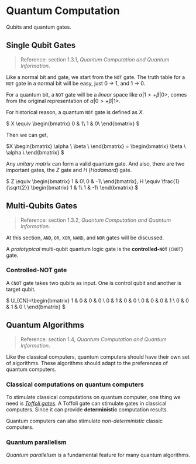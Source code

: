 # Quantum Computation

Qubits and quantum gates.

## Single Qubit Gates

> Reference: section 1.3.1, *Quantum Computation and Quantum Information*.

Like a normal bit and gate, we start from the `NOT` gate. The truth table for a `NOT` gate in a normal bit will be easy, just 0 -> 1, and 1 -> 0.

For a quantum bit, a `NOT` gate will be a *linear* space like $\alpha|1> + \beta|0>$, comes from the original representation of $\alpha|0> + \beta|1>$.

For historical reason, a quantum `NOT` gate is defined as $X$.

$
X \equiv 
\begin{bmatrix}
0 & 1\\
1 & 0\\
\end{bmatrix}
$

Then we can get,

$X
\begin{bmatrix}
\alpha \\
\beta \\
\end{bmatrix} =
\begin{bmatrix}
\beta \\
\alpha \\
\end{bmatrix}
$

Any *unitary matrix* can form a valid quantum gate. And also, there are two important gates, the $Z$ gate and $H$ (*Hadamard*) gate.

$
Z \equiv
\begin{bmatrix}
1 & 0\\
0 & -1\\
\end{bmatrix},
H \equiv \frac{1}{\sqrt{2}}
\begin{bmatrix}
1 & 1\\
1 & -1\\
\end{bmatrix}
$

## Multi-Qubits Gates

> Reference: section 1.3.2, *Quantum Computation and Quantum Information*.

At this section, `AND`, `OR`, `XOR`, `NAND`, and `NOR` gates will be discussed.

A *prototypical* multi-qubit quantum logic gate is the **controlled-`NOT`** (`CNOT`) gate.

### Controlled-NOT gate

A `CNOT` gate takes two qubits as input. One is control qubit and another is target qubit.

$
U_{CN}=\begin{bmatrix}
1 & 0 & 0 & 0 \\
0 & 1 & 0 & 0 \\
0 & 0 & 0 & 1 \\
0 & 0 & 1 & 0 \\
\end{bmatrix}
$

## Quantum Algorithms

> Reference: section 1.4, *Quantum Computation and Quantum Information*.

Like the classical computers, quantum computers should have their own set of algorithms. These algorithms should adapt to the preferences of quantum computers.

### Classical computations on quantum computers

To stimulate classical computations on quantum computer, one thing we need is [*Toffoli gates*](https://en.wikipedia.org/wiki/Toffoli_gate). A Toffoli gate can stimulate gates in classical computers. Since it can provide **deterministic** computation results.

Quantum computers can also stimulate *non-deterministic* classic computers.

### Quantum parallelism

*Quantum parallelism* is a fundamental feature for many quantum algorithms.
